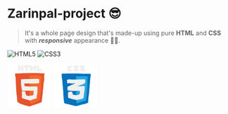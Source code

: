 # Zarinpal-project 😎
> It's a whole page design that's made-up using pure **HTML** and **CSS** with ***responsive*** appearance 👨‍💻.

![HTML5](https://img.shields.io/badge/html5-%23E34F26.svg?style=for-the-badge&logo=html5&logoColor=white)
![CSS3](https://img.shields.io/badge/css3-%231572B6.svg?style=for-the-badge&logo=css3&logoColor=white)
<div>
  <img width="100" src="https://github.com/Ali-boorboor/Zarinpal-project/blob/main/HTML-gif.gif">
  <img width="100" src="https://github.com/Ali-boorboor/Zarinpal-project/blob/main/CSS-gif.gif">
</div>
